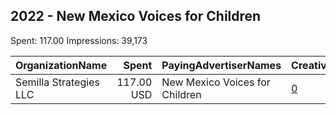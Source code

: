 ## 2022 - New Mexico Voices for Children 
Spent: 117.00
Impressions: 39,173

|OrganizationName|Spent|PayingAdvertiserNames|CreativeUrls|Impressions|Genders|AgeBrackets|CountryCodes|BillingAddresses|CandidateBallotInformation|
|:---|---:|:---|:---|---:|:---|:---|:---|:---|:---|
|Semilla Strategies LLC|117.00 USD|New Mexico Voices for Children|[0](https://www.snap.com/political-ads/asset/c51a9b619d1a3e1827e8a637532b3d0a8ae3039b2fbe246cfca83356e493bc61?mediaType=mp4)|39,173||17-45|united states|"737 Georgia St SE,Albuquerque,87108,US"|New Mexico Constitutional Amendment 1|
